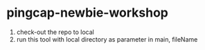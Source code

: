 # pingcap-newbie-workshop
1. check-out the repo to local 
2. run this tool with local directory as parameter in main, fileName
